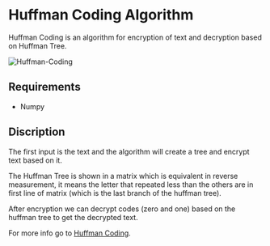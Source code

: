 # Huffman Coding Algorithm

Huffman Coding is an algorithm for encryption of text and decryption based on Huffman Tree.

![Huffman-Coding](https://s6.uupload.ir/files/huffman_tree_f6r1.png)

## Requirements

* Numpy

## Discription

The first input is the text and the algorithm will create a tree and encrypt text based on it.

The Huffman Tree is shown in a matrix which is equivalent in reverse measurement, it means the letter that repeated less than the others are in first line of matrix (which is the last branch of the huffman tree).

After encryption we can decrypt codes (zero and one) based on the huffman tree to get the decrypted text.

For more info go to [Huffman Coding](https://en.wikipedia.org/wiki/Huffman_coding).
